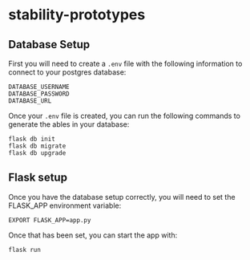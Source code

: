# stability-prototypes

## Database Setup
First you will need to create a `.env` file with the following information to connect to your postgres database:
```commandline
DATABASE_USERNAME
DATABASE_PASSWORD
DATABASE_URL
```
Once your `.env` file is created, you can run the following commands to generate the ables in your database:
```commandline
flask db init
flask db migrate
flask db upgrade
```

## Flask setup
Once you have the database setup correctly, you will need to set the FLASK_APP environment variable:
```
EXPORT FLASK_APP=app.py
```

Once that has been set, you can start the app with:
```commandline
flask run
```
